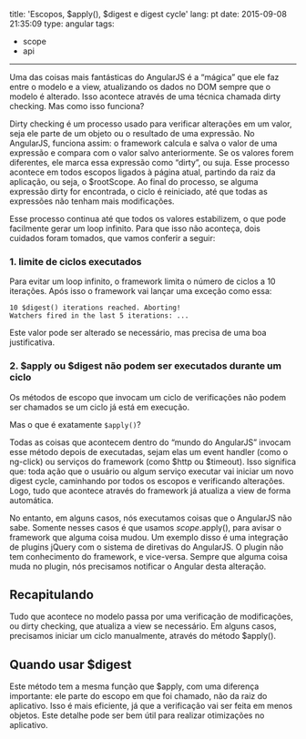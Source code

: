 title: 'Escopos, $apply(), $digest e digest cycle'
lang: pt
date: 2015-09-08 21:35:09
type: angular
tags:
- scope
- api
---

Uma das coisas mais fantásticas do AngularJS é a “mágica” que ele faz entre o modelo e a view, atualizando os dados no
DOM sempre que o modelo é alterado. Isso acontece através de uma técnica chamada dirty checking. Mas como isso funciona?

<!-- more -->

Dirty checking é um processo usado para verificar alterações em um valor, seja ele parte de um objeto ou o resultado
de uma expressão. No AngularJS, funciona assim: o framework calcula e salva o valor de uma expressão e compara com o
valor salvo anteriormente. Se os valores forem diferentes, ele marca essa expressão como “dirty”, ou suja.
Esse processo acontece em todos escopos ligados à página atual, partindo da raiz da aplicação, ou seja, o $rootScope.
Ao final do processo, se alguma expressão dirty for encontrada, o ciclo é reiniciado, até que todas as expressões não
tenham mais modificações.

Esse processo continua até que todos os valores estabilizem, o que pode facilmente gerar um loop infinito. Para que
isso não aconteça, dois cuidados foram tomados, que vamos conferir a seguir:

### 1. limite de ciclos executados

Para evitar um loop infinito, o framework limita o número de ciclos a 10 iterações. Após isso o framework vai
lançar uma exceção como essa:

```
10 $digest() iterations reached. Aborting!
Watchers fired in the last 5 iterations: ...
```

Este valor pode ser alterado se necessário, mas precisa de uma boa justificativa.

### 2. $apply ou $digest não podem ser executados durante um ciclo

Os métodos de escopo que invocam um ciclo de verificações não podem ser chamados se um ciclo já está em execução.

Mas o que é exatamente `$apply()`?

Todas as coisas que acontecem dentro do “mundo do AngularJS” invocam esse método depois de executadas, sejam elas um
event handler (como o ng-click) ou serviços do framework (como $http ou $timeout). Isso significa que: toda ação que
o usuário ou algum serviço executar vai iniciar um novo digest cycle, caminhando por todos os escopos e verificando
alterações. Logo, tudo que acontece através do framework já atualiza a view de forma automática.

No entanto, em alguns casos, nós executamos coisas que o AngularJS não sabe. Somente nesses casos é que usamos
$scope.$apply(), para avisar o framework que alguma coisa mudou. Um exemplo disso é uma integração de plugins jQuery
com o sistema de diretivas do AngularJS. O plugin não tem conhecimento do framework, e vice-versa. Sempre que
alguma coisa muda no plugin, nós precisamos notificar o Angular desta alteração.

## Recapitulando

Tudo que acontece no modelo passa por uma verificação de modificações, ou dirty checking, que atualiza a view se
necessário. Em alguns casos, precisamos iniciar um ciclo manualmente, através do método $apply().

## Quando usar $digest

Este método tem a mesma função que $apply, com uma diferença importante: ele parte do escopo em que foi chamado,
não da raiz do aplicativo. Isso é mais eficiente, já que a verificação vai ser feita em menos objetos.
Este detalhe pode ser bem útil para realizar otimizações no aplicativo.
